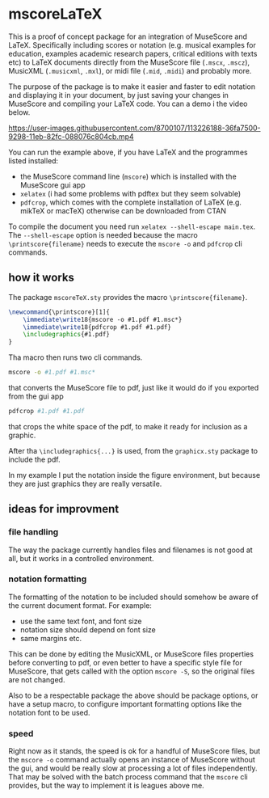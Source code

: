 # mscoreLaTeX

This is a proof of concept package for an integration of MuseScore and LaTeX. Specifically including scores or notation (e.g. musical examples for education, examples academic research papers, critical editions with texts etc) to LaTeX documents directly from the MuseScore file (`.mscx`, `.mscz`), MusicXML (`.musicxml`, `.mxl`), or midi file (`.mid`, `.midi`) and probably more.

The purpose of the package is to make it easier and faster to edit notation and displaying it in your document, by just saving your changes in MuseScore and compiling your LaTeX code. You can a demo i the video below.

https://user-images.githubusercontent.com/8700107/113226188-36fa7500-9298-11eb-82fc-088076c804cb.mp4

You can run the example above, if you have LaTeX and the programmes listed installed:

- the MuseScore command line (`mscore`) which is installed with the MuseScore gui app
- `xelatex` (i had some problems with pdftex but they seem solvable)
- `pdfcrop`, which comes with the complete installation of LaTeX (e.g. mikTeX or macTeX) otherwise can be downloaded from CTAN

To compile the document you need run `xelatex --shell-escape main.tex`. The `--shell-escape` option is needed because the macro `\printscore{filename}` needs to execute the `mscore -o` and `pdfcrop` cli commands.

## how it works

The package `mscoreTeX.sty` provides the macro `\printscore{filename}`. 

```LaTeX
\newcommand{\printscore}[1]{
    \immediate\write18{mscore -o #1.pdf #1.msc*}
    \immediate\write18{pdfcrop #1.pdf #1.pdf}
    \includegraphics{#1.pdf}
}
```

Tha macro then runs two cli commands.

```bash
mscore -o #1.pdf #1.msc*
```

that converts the MuseScore file to pdf, just like it would do if you exported from the gui app

```bash
pdfcrop #1.pdf #1.pdf
```
that crops the white space of the pdf, to make it ready for inclusion as a graphic.

After tha `\includegraphics{...}` is used, from the `graphicx.sty` package to include the pdf.

In my example I put the notation inside the figure environment, but because they are just graphics they are really versatile.

## ideas for improvment

### file handling

The way the package currently handles files and filenames is not good at all, but it works in a controlled environment.

### notation formatting

The formatting of the notation to be included should somehow be aware of the current document format. For example:
 
- use the same text font, and font size
- notation size should depend on font size
- same margins etc.

This can be done by editing the MusicXML, or MuseScore files properties before converting to pdf, or even better to have a specific style file for MuseScore, that gets called with the option `mscore -S`, so the original files are not changed.

Also to be a respectable package the above should be package options, or have a setup macro, to configure important formatting options like the notation font to be used.

### speed

Right now as it stands, the speed is ok for a handful of MuseScore files, but the `mscore -o` command actually opens an instance of MuseScore without the gui, and would be really slow at processing a lot of files independently. That may be solved with the batch process command that the `mscore` cli provides, but the way to implement it is leagues above me.
